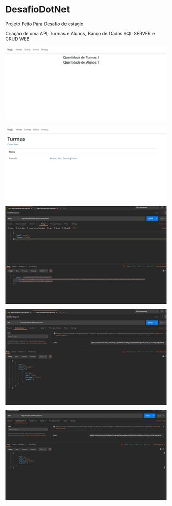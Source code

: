 # DesafioDotNet

Projeto Feito Para Desafio de estagio


Criação de uma API, Turmas e Alunos, Banco de Dados SQL SERVER e CRUD WEB




![Home](Home.jpg)

![Turmas](Turmas.jpg)

![JWT](ApiJWT.jpg)

![ApiTurmas](API.jpg)

![ApiAlunos](ApiAlunos.jpg)
